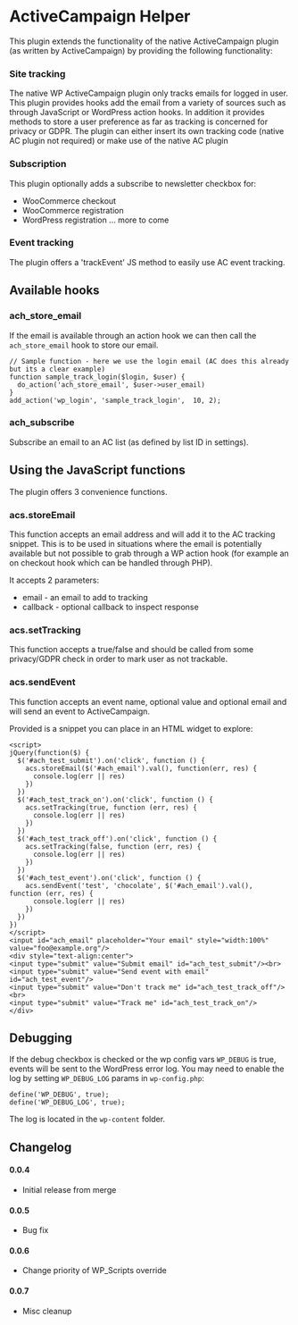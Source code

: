 # ActiveCampaign Helper

This plugin extends the functionality of the native ActiveCampaign plugin (as written by ActiveCampaign) by providing the following functionality:

### Site tracking

The native WP ActiveCampaign plugin only tracks emails for logged in user. This plugin provides hooks add the email from a variety of sources such as through JavaScript or WordPress action hooks. In addition it provides methods to store a user preference as far as tracking is concerned for privacy or GDPR. The plugin can either insert its own tracking code (native AC plugin not required) or make use of the native AC plugin

### Subscription

This plugin optionally adds a subscribe to newsletter checkbox for:

- WooCommerce checkout
- WooCommerce registration
- WordPress registration
  ... more to come

### Event tracking

The plugin offers a 'trackEvent' JS method to easily use AC event tracking.

## Available hooks

### ach_store_email

If the email is available through an action hook we can then call the `ach_store_email` hook to store our email.

    // Sample function - here we use the login email (AC does this already but its a clear example)
    function sample_track_login($login, $user) {
      do_action('ach_store_email', $user->user_email)
    }
    add_action('wp_login', 'sample_track_login',  10, 2);

### ach_subscribe

Subscribe an email to an AC list (as defined by list ID in settings).

## Using the JavaScript functions

The plugin offers 3 convenience functions.

### acs.storeEmail

This function accepts an email address and will add it to the AC tracking snippet. This is to be used in situations where the email is potentially available but not possible to grab through a WP action hook (for example an on checkout hook which can be handled through PHP).

It accepts 2 parameters:

- email - an email to add to tracking
- callback - optional callback to inspect response

### acs.setTracking

This function accepts a true/false and should be called from some privacy/GDPR check in order to mark user as not trackable.

### acs.sendEvent

This function accepts an event name, optional value and optional email and will send an event to ActiveCampaign.

Provided is a snippet you can place in an HTML widget to explore:

```
<script>
jQuery(function($) {
  $('#ach_test_submit').on('click', function () {
    acs.storeEmail($('#ach_email').val(), function(err, res) {
      console.log(err || res)
    })
  })
  $('#ach_test_track_on').on('click', function () {
    acs.setTracking(true, function (err, res) {
      console.log(err || res)
    })
  })
  $('#ach_test_track_off').on('click', function () {
    acs.setTracking(false, function (err, res) {
      console.log(err || res)
    })
  })
  $('#ach_test_event').on('click', function () {
    acs.sendEvent('test', 'chocolate', $('#ach_email').val(),  function (err, res) {
      console.log(err || res)
    })
  })
})
</script>
<input id="ach_email" placeholder="Your email" style="width:100%" value="foo@example.org"/>
<div style="text-align:center">
<input type="submit" value="Submit email" id="ach_test_submit"/><br>
<input type="submit" value="Send event with email" id="ach_test_event"/>
<input type="submit" value="Don't track me" id="ach_test_track_off"/><br>
<input type="submit" value="Track me" id="ach_test_track_on"/>
</div>
```

## Debugging

If the debug checkbox is checked or the wp config vars `WP_DEBUG` is true, events will be sent to the WordPress error log.
You may need to enable the log by setting `WP_DEBUG_LOG` params in `wp-config.php`:

```
define('WP_DEBUG', true);
define('WP_DEBUG_LOG', true);
```

The log is located in the `wp-content` folder.

## Changelog

#### 0.0.4

- Initial release from merge

#### 0.0.5

- Bug fix

#### 0.0.6

- Change priority of WP_Scripts override

#### 0.0.7

- Misc cleanup
